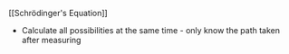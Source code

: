 [[Schrödinger's Equation]]

- Calculate all possibilities at the same time - only know the path taken after measuring